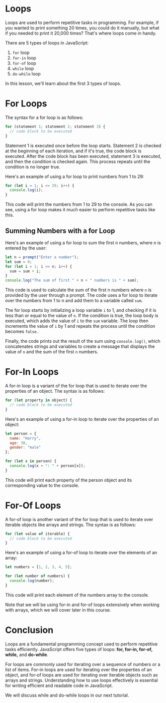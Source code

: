 # Loops
Loops are used to perform repetitive tasks in programming. For example, if you wanted to print something 20 times, you could do it manually, but what if you needed to print it 20,000 times? That's where loops come in handy.

There are 5 types of loops in JavaScript:
1. `for` loop
2. `for-in` loop
3. `for-of` loop
4. `while` loop
5. `do-while` loop

In this lesson, we'll learn about the first 3 types of loops.

# For Loops
The syntax for a for loop is as follows:

```js
for (statement 1; statement 2; statement 3) {
  // code block to be executed
}
```
Statement 1 is executed once before the loop starts. Statement 2 is checked at the beginning of each iteration, and if it's true, the code block is executed. After the code block has been executed, statement 3 is executed, and then the condition is checked again. This process repeats until the condition is no longer true.

Here's an example of using a for loop to print numbers from 1 to 29:

```js
for (let i = 1; i <= 29; i++) {
  console.log(i);
}
```
This code will print the numbers from 1 to 29 to the console. As you can see, using a for loop makes it much easier to perform repetitive tasks like this.

## Summing Numbers with a for Loop
Here's an example of using a for loop to sum the first n numbers, where n is entered by the user:

```js
let n = prompt("Enter a number");
let sum = 0;
for (let i = 1; i <= n; i++) {
  sum = sum + i;
}
console.log("The sum of first " + n + " numbers is " + sum);
```
This code is used to calculate the sum of the first n numbers where `n` is provided by the user through a prompt. The code uses a for loop to iterate over the numbers from 1 to n and add them to a variable called `sum`.

The for loop starts by initializing a loop variable `i` to 1, and checking if it is less than or equal to the value of `n`. If the condition is true, the loop body is executed, which adds the value of `i` to the `sum` variable. The loop then increments the value of `i` by 1 and repeats the process until the condition becomes `false`.

Finally, the code prints out the result of the sum using `console.log()`, which concatenates strings and variables to create a message that displays the value of `n` and the sum of the first `n` numbers.

# For-In Loops
A for-in loop is a variant of the for loop that is used to iterate over the properties of an object. The syntax is as follows:

```js
for (let property in object) {
  // code block to be executed
}
```
Here's an example of using a for-in loop to iterate over the properties of an object:

```javascript
let person = {
  name: "Harry",
  age: 30,
  gender: "male"
};

for (let x in person) {
  console.log(x + ": " + person[x]);
}
```
This code will print each property of the person object and its corresponding value to the console.

# For-Of Loops
A for-of loop is another variant of the for loop that is used to iterate over iterable objects like arrays and strings. The syntax is as follows:

```javascript
for (let value of iterable) {
  // code block to be executed
}
```
Here's an example of using a for-of loop to iterate over the elements of an array:

```typescript
let numbers = [1, 2, 3, 4, 5];

for (let number of numbers) {
  console.log(number);
}
```
This code will print each element of the numbers array to the console.

Note that we will be using for-in and for-of loops extensively when working with arrays, which we will cover later in this course.

# Conclusion
Loops are a fundamental programming concept used to perform repetitive tasks efficiently. JavaScript offers five types of loops: **for, for-in, for-of, while,** and **do-while**.

For loops are commonly used for iterating over a sequence of numbers or a list of items. For-in loops are used for iterating over the properties of an object, and for-of loops are used for iterating over iterable objects such as arrays and strings. Understanding how to use loops effectively is essential for writing efficient and readable code in JavaScript.

We will discuss while and do-while loops in our next tutorial.